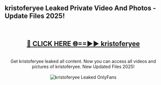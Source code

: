 <h2>kristoferyee Leaked Private Video And Photos - Update Files 2025!</h2>
<br>
<div align="center">
<h2><a href="https://top-ai-tools.click/QrbHav" rel="nofollow">🔴 CLICK HERE 🌐==►► kristoferyee</a></h2>
<br>
Get kristoferyee leaked all content. Now you can access all videos and pictures of kristoferyee. New Updated Files 2025!
<br>
<br>
<a href="https://top-ai-tools.click/QrbHav" rel="nofollow" data-target="animated-image.originalLink"><img src="https://i.ibb.co.com/WyWwxjT/player-gif2.gif" alt="kristoferyee Leaked  OnlyFans" style="max-width: 100%; display: inline-block;" data-target="animated-image.originalImage"></a>
</div>
<br>